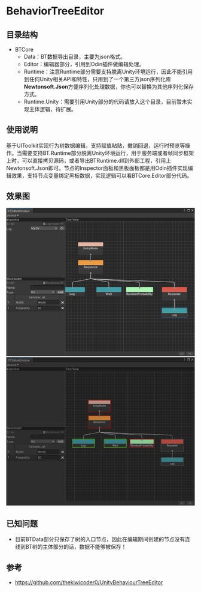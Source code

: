 # BehaviorTreeEditor
## 目录结构
- BTCore
    - Data：BT数据导出目录，主要为json格式。
    - Editor：编辑器部分，引用到Odin插件做编辑处理。
    - Runtime：注意Runtime部分需要支持脱离Unity环境运行，因此不能引用到任何Unity相关API和特性，只用到了一个第三方json序列化库**Newtonsoft.Json**方便序列化处理数据，你也可以替换为其他序列化保存方式。
    - Runtime.Unity：需要引用Unity部分的代码请放入这个目录，目前暂未实现主体逻辑，待扩展。
## 使用说明
基于UIToolkit实现行为树数据编辑，支持赋值粘贴，撤销回退，运行时预览等操作。当需要支持BT.Runtime部分脱离Unity环境运行，用于服务端或者帧同步框架上时，可以直接拷贝源码，或者导出BTRuntime.dll到外部工程，引用上Newtonsoft.Json即可。节点的Inspector面板和黑板面板都是用Odin插件实现编辑效果，支持节点变量绑定黑板数据，实现逻辑可以看BTCore.Editor部分代码。
## 效果图
![编辑效果图](Images/1.png)
![运行时预览效果图](Images/2.png)
## 已知问题
- 目前BTData部分只保存了树的入口节点，因此在编辑期间创建的节点没有连线到BT树的主体部分的话，数据不能够被保存！
## 参考
- https://github.com/thekiwicoder0/UnityBehaviourTreeEditor
